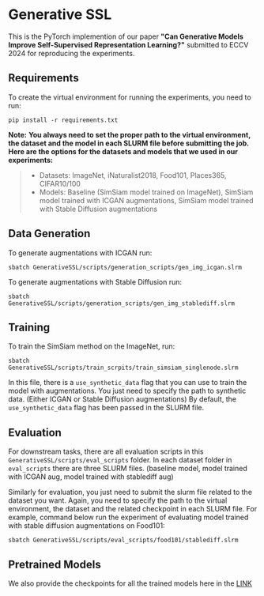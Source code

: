 # Generative SSL

This is the PyTorch implemention of our paper **"Can Generative Models Improve Self-Supervised Representation Learning?"** submitted to ECCV 2024 for reproducing the experiments.

## Requirements

To create the virtual environment for running the experiments, you need to run:

`pip install -r requirements.txt`

**Note:** 
**You always need to set the proper path to the virtual environment, the dataset and the model in each SLURM file before submitting the job. Here are the options for the datasets and models that we used in our experiments:**

> - Datasets: ImageNet, iNaturalist2018, Food101, Places365, CIFAR10/100
> - Models: Baseline (SimSiam model trained on ImageNet), SimSiam model trained with ICGAN augmentations, SimSiam model trained with Stable Diffusion augmentations

## Data Generation

To generate augmentations with ICGAN run:

`sbatch GenerativeSSL/scripts/generation_scripts/gen_img_icgan.slrm`

To generate augmentations with Stable Diffusion run:

`sbatch GenerativeSSL/scripts/generation_scripts/gen_img_stablediff.slrm`

## Training 

To train the SimSiam method on the ImageNet, run:

`sbatch GenerativeSSL/scripts/train_scrpits/train_simsiam_singlenode.slrm`

In this file, there is a `use_synthetic_data` flag that you can use to train the model with augmentations. You just need to specify the path to synthetic data. (Either ICGAN or Stable Diffusion augmentations) By default, the `use_synthetic_data` flag has been passed in the SLURM file.

## Evaluation

For downstream tasks, there are all evaluation scripts in this `GenerativeSSL/scripts/eval_scripts`  folder. In each dataset folder in `eval_scripts` there are three SLURM files. (baseline model, model trained with ICGAN aug, model trained with stablediff aug)

Similarly for evaluation, you just need to submit the slurm file related to the dataset you want. Again, you need to specify the path to the virtual environment, the dataset and the related checkpoint in each SLURM file. For example, command below run the experiment of evaluating model trained with stable diffusion augmentations on Food101:

`sbatch GenerativeSSL/scripts/eval_scripts/food101/stablediff.slrm`

## Pretrained Models

We also provide the checkpoints for all the trained models here in the [LINK](https://drive.google.com/drive/folders/1xPIbf1cOPqzIzuZ185GjAprA8XmQ0Tvu)


